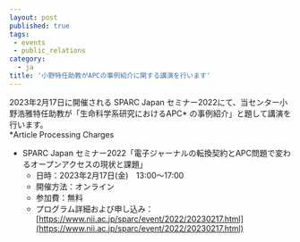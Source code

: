 ```yaml
---
layout: post
published: true
tags:
 - events
 - public_relations
category:
  - ja
title: '小野特任助教がAPCの事例紹介に関する講演を行います'
---
```

2023年2月17日に開催される SPARC Japan セミナー2022にて、当センター小野浩雅特任助教が「生命科学系研究におけるAPC* の事例紹介」と題して講演を行います。<br/>
 *Article Processing Charges

- SPARC Japan セミナー2022「電子ジャーナルの転換契約とAPC問題で変わるオープンアクセスの現状と課題」
  - 日時：2023年2月17日(金)　13:00〜17:00
  - 開催方法：オンライン
  - 参加費：無料
  - プログラム詳細および申し込み：[https://www.nii.ac.jp/sparc/event/2022/20230217.html](https://www.nii.ac.jp/sparc/event/2022/20230217.html)
  
